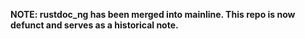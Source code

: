 **NOTE: rustdoc_ng has been merged into mainline. This repo is now defunct and
serves as a historical note.**
